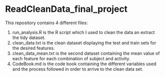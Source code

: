 # ReadCleanData_final_project

This repository contains 4 different files:
1. run_analysis.R is the R script which I used to clean the data an extract the tidy dataset.
2. clean_data.txt is the clean dataset displaying the test and train sets for the desired features.
3. clean_data_mean.txt is the second dataset containing the mean value of each feature for each combination of subject and activity.
4. CodeBook.md is the code book containing the different variables used and the process followed in order to arrive to the clean data set.
